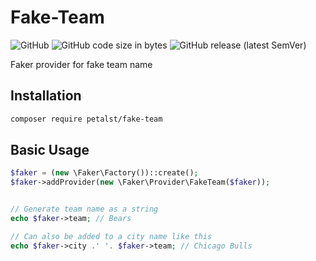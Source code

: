 # Fake-Team
![GitHub](https://img.shields.io/github/license/petalst/fake-team)
![GitHub code size in bytes](https://img.shields.io/github/languages/code-size/petalst/fake-team)
![GitHub release (latest SemVer)](https://img.shields.io/github/v/release/petalst/fake-team)

Faker provider for fake team name


## Installation

```sh
composer require petalst/fake-team
```

## Basic Usage
```php
$faker = (new \Faker\Factory())::create();
$faker->addProvider(new \Faker\Provider\FakeTeam($faker));


// Generate team name as a string
echo $faker->team; // Bears

// Can also be added to a city name like this
echo $faker->city .' '. $faker->team; // Chicago Bulls

```